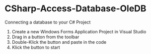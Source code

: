 # CSharp-Access-Database-OleDB
Connecting a database to your C# Project

1. Create a new Windows Forms Application Project in Visual Studio
2. Drag in a button from the toolbar
3. Double-Klick the button and paste in the code
4. Klick the button to start
